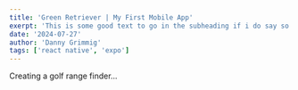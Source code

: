 ```yaml
---
title: 'Green Retriever | My First Mobile App'
exerpt: 'This is some good text to go in the subheading if i do say so myself'
date: '2024-07-27'
author: 'Danny Grimmig'
tags: ['react native', 'expo']
---
```

Creating a golf range finder...

